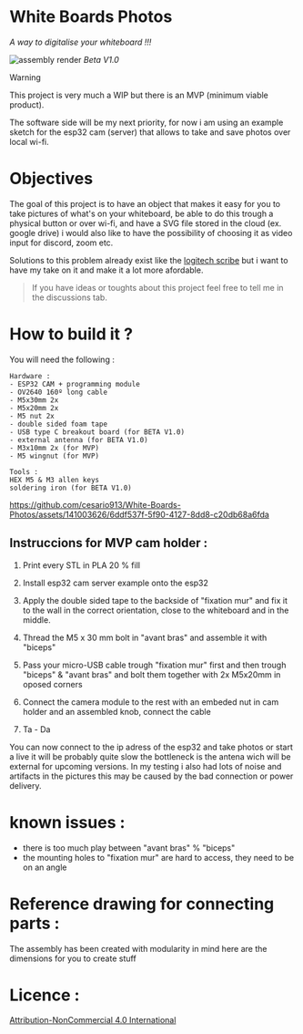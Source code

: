 # White Boards Photos

*A way to digitalise your whiteboard !!!*

![assembly render](https://github.com/cesario913/White-Boards-Photos/assets/141003626/b0bb34b4-8632-4ece-bdf2-e2ed1ff0ef1f)
*Beta V1.0*


> [!warning]
> This project is very much a WIP but there is an MVP (minimum viable product).
>
> The software side will be my next priority,
> for now i am using an example sketch for the esp32 cam (server) that allows to take and save photos over local wi-fi.

# Objectives

The goal of this project is to have an object that makes it easy for you to take pictures of what's on your whiteboard, be able to do this trough a physical button or over wi-fi, and have a SVG file stored in the cloud (ex. google drive) i would also like to have the possibility of choosing it as video input for discord, zoom etc.


Solutions to this problem already exist like the [logitech scribe](https://www.logitech.com/en-us/products/video-conferencing/room-solutions/scribe.960-001332.html) but i want to have my take on it and make it a lot more afordable.

> If you have ideas or toughts about this project feel free to tell me in the discussions tab.


# How to build it ?


You will need the following :

```
Hardware :
- ESP32 CAM + programming module
- OV2640 160º long cable 
- M5x30mm 2x
- M5x20mm 2x
- M5 nut 2x
- double sided foam tape
- USB type C breakout board (for BETA V1.0)
- external antenna (for BETA V1.0)
- M3x10mm 2x (for MVP)
- M5 wingnut (for MVP)
```
```
Tools :
HEX M5 & M3 allen keys
soldering iron (for BETA V1.0)
```

https://github.com/cesario913/White-Boards-Photos/assets/141003626/6ddf537f-5f90-4127-8dd8-c20db68a6fda

## Instruccions for MVP cam holder : 

1. Print every STL in PLA 20 % fill

2. Install esp32 cam server example onto the esp32  

3. Apply the double sided tape to the backside of "fixation mur" and fix it to the wall in the correct orientation, close to the whiteboard and in the middle.

4. Thread the M5 x 30 mm bolt in "avant bras" and assemble it with "biceps"

5. Pass your micro-USB cable trough "fixation mur" first and then trough "biceps" & "avant bras" and bolt them together with 2x M5x20mm in oposed corners

6. Connect the camera module to the rest with an embeded nut in cam holder and an assembled knob, connect the cable

7. Ta - Da

You can now connect to the ip adress of the esp32 and take photos or start a live it will be probably quite slow the bottleneck is the antena wich will be external for upcoming versions.
In my testing i also had lots of noise and artifacts in the pictures this may be caused by the bad connection or power delivery. 


 

# known issues :

- there is too much play between "avant bras" % "biceps"
- the mounting holes to "fixation mur" are hard to access, they need to be on an angle


# Reference drawing for connecting parts :

The assembly has been created with modularity in mind here are the dimensions for you to create stuff 





# Licence :
[Attribution-NonCommercial 4.0 International
](https://creativecommons.org/licenses/by-nc/4.0/deed.en)


